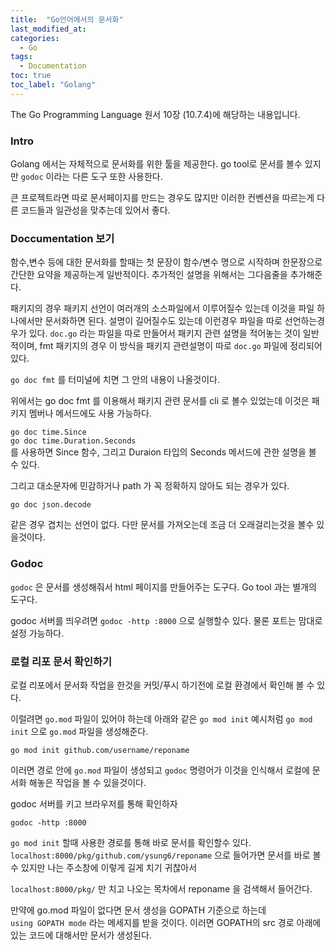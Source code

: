 ```yaml
---
title:  "Go언어에서의 문서화"
last_modified_at: 
categories: 
  - Go
tags:
  - Documentation
toc: true
toc_label: "Golang"
---
```


The Go Programming Language 원서 10장 (10.7.4)에 해당하는 내용입니다.

### Intro
Golang 에서는 자체적으로 문서화를 위한 툴을 제공한다. go tool로 문서를 볼수 있지만 `godoc` 이라는 다른 도구 또한 사용한다.  

큰 프로젝트라면 따로 문서페이지를 만드는 경우도 많지만 이러한 컨벤션을 따르는게 다른 코드들과 일관성을 맞추는데 있어서 좋다.

### Doccumentation 보기
함수,변수 등에 대한 문서화를 할때는 첫 문장이 함수/변수 명으로 시작하며 한문장으로 간단한 요약을 제공하는게 일반적이다. 추가적인 설명을 위해서는 그다음줄을 추가해준다.

패키지의 경우 패키지 선언이 여러개의 소스파일에서 이루어질수 있는데 이것을 파일 하나에서만 문서화하면 된다. 설명이 길어질수도 있는데 이런경우 파일을 따로 선언하는경우가 있다. `doc.go` 라는 파일을 따로 만들어서 패키지 관련 설명을 적어놓는 것이 일반적이며, fmt 패키지의 경우 이 방식을 패키지 관련설명이 따로 `doc.go` 파일에 정리되어있다.

`go doc fmt` 를 터미널에 치면 그 안의 내용이 나올것이다.

위에서는 go doc fmt 를 이용해서 패키지 관련 문서를 cli 로 볼수 있었는데 이것은 패키지 멤버나 메서드에도 사용 가능하다. 

`go doc time.Since`  
`go doc time.Duration.Seconds`  
를 사용하면 Since 함수, 그리고 Duraion 타입의 Seconds 메서드에 관한 설명을 볼 수 있다.

그리고 대소문자에 민감하거나 path 가 꼭 정확하지 않아도 되는 경우가 있다.

`go doc json.decode `

같은 경우 겹치는 선언이 없다. 다만 문서를 가져오는데 조금 더 오래걸리는것을 볼수 있을것이다.

### Godoc

`godoc` 은 문서를 생성해줘서 html 페이지를 만들어주는 도구다. Go tool 과는 별개의 도구다.  

godoc 서버를 띄우려면 `godoc -http :8000` 으로 실행할수 있다. 물론 포트는 맘대로 설정 가능하다.

### 로컬 리포 문서 확인하기
로컬 리포에서 문서화 작업을 한것을 커밋/푸시 하기전에 로컬 환경에서 확인해 볼 수 있다.

이럴려면 `go.mod` 파일이 있어야 하는데 아래와 같은 `go mod init` 예시처럼 `go mod init` 으로 `go.mod` 파일을 생성해준다.

```
go mod init github.com/username/reponame
```

이러면 경로 안에 `go.mod` 파일이 생성되고 `godoc` 명령어가 이것을 인식해서 로컬에 문서화 해놓은 작업을 볼 수 있을것이다.

godoc 서버를 키고 브라우저를 통해 확인하자  
```
godoc -http :8000
```

`go mod init` 할때 사용한 경로를 통해 바로 문서를 확인할수 있다.
`localhost:8000/pkg/github.com/ysung6/reponame` 으로 들어가면 문서를 바로 볼 수 있지만 나는 주소창에 이렇게 길게 치기 귀찮아서

`localhost:8000/pkg/` 만 치고 나오는 목차에서 reponame 을 검색해서 들어간다.

만약에 go.mod 파일이 없다면 문서 생성을 GOPATH 기준으로 하는데  
`using GOPATH mode` 라는 메세지를 받을 것이다. 이러면 GOPATH의 src 경로 아래에 있는 코드에 대해서만 문서가 생성된다.